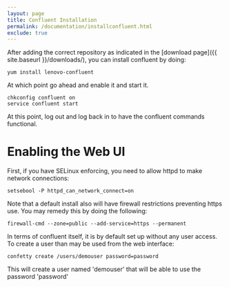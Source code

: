 ```yaml
---
layout: page
title: Confluent Installation
permalink: /documentation/installconfluent.html
exclude: true
---
```


After adding the correct repository as indicated in the [download page]({{ site.baseurl }}/downloads/), you can install confluent by doing:

	yum install lenovo-confluent

At which point go ahead and enable it and start it.

	chkconfig confluent on
	service confluent start

At this point, log out and log back in to have the confluent commands functional.

Enabling the Web UI
====================

First, if you have SELinux enforcing, you need to allow httpd to make network
connections:

	setsebool -P httpd_can_network_connect=on

Note that a default install also will have firewall restrictions preventing
https use.  You may remedy this by doing the following:

	firewall-cmd --zone=public --add-service=https --permanent

In terms of confluent itself, it is by default set up without any user access.  To create a user than may be used from the web interface:

	confetty create /users/demouser password=password

This will create a user named 'demouser' that will be able to use the password
'password'


